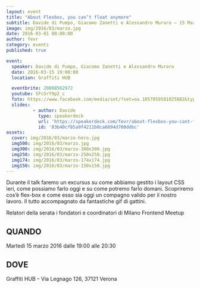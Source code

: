 ```yaml
---
layout: event
title: "About Flexbox, you can’t float anymore"
subtitle: Davide di Pumpo, Giacomo Zanetti e Alessandro Muraro – 15 Marzo 2016 – Graffiti HUB
image: img/2016/03/marzo.jpg
date: 2016-03-01 00:00:00
author: fevr
category: eventi
published: true

event:
  speaker: Davide di Pumpo, Giacomo Zanetti e Alessandro Muraro
  date: 2016-03-15 19:00:00
  location: Graffiti HUB

  eventbrite: 20808562972
  youtube: SFcSrY9p2_c
  foto: https://www.facebook.com/media/set/?set=oa.1057059581025882&type=3
  slides:
          - author: Davide
            type: speakerdeck
            url: 'https://speakerdeck.com/fevr/about-flexbox-you-cant-float-anymore'
            id: '83b40cf85a9f4211b0ca6094d700ddbc'
assets:
  cover: img/2016/03/marzo-hero.jpg
  img500: img/2016/03/marzo.jpg
  img300: img/2016/03/marzo-300x300.jpg
  img250: img/2016/03/marzo-250x250.jpg
  img174: img/2016/03/marzo-174x174.jpg
  img150: img/2016/03/marzo-150x150.jpg
---
```


Durante il talk faremo un excursus su come abbiamo gestito i layout CSS ieri, come possiamo farlo oggi
e su come potremo farlo domani.
Scopriremo cos’è flex-box e come esso sia oggi un compagno valido per il nostro lavoro.
Il tutto accompagnato da fantastiche gif di gattini.

Relatori della serata i fondatori e coordinatori di Milano Frontend Meetup

## QUANDO
Martedì 15 marzo 2016 dalle 19:00 alle 20:30

## DOVE
Graffiti HUB – Via Legnago 126, 37121 Verona